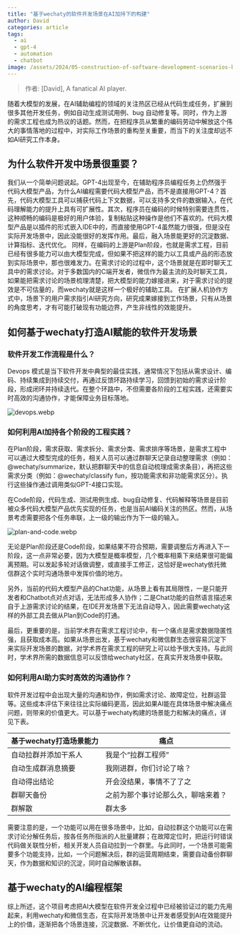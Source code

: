 ```yaml
---
title: "基于wechaty的软件开发场景在AI加持下的构建"
author: David
categories: article
tags:
  - ai
  - gpt-4
  - automation
  - chatbot
image: /assets/2024/05-construction-of-software-development-scenarios-based-on-wechaty-with-the-support-of-ai/article-picture.webp
---
```


> 作者: [David], A fanatical AI player.

随着大模型的发展，在AI辅助编程的领域的关注热区已经从代码生成任务，扩展到很多其他开发任务，例如自动生成测试用例、bug 自动修复等。同时，作为上游的需求工程也成为热议的话题。然而，在把程序员从繁重的编码劳动中解放这个伟大的事情落地的过程中，对实际工作场景的重构至关重要，而当下的关注度却远不如AI研究工作本身。

## 为什么软件开发中场景很重要？

我们从一个简单问题说起。GPT-4出现至今，在辅助程序员编程任务上仍然强于代码大模型产品，为什么AI编程需要代码大模型产品，而不是直接用GPT-4？首先，代码大模型工具可以捕获代码上下文数据，可以支持多文件的数据输入，在代码理解能力的提升上具有可扩展性。其次，程序员在编码的时候特别需要连贯性，这种顺畅的编码是极好的用户体验，复制粘贴这种操作是他们不喜欢的。代码大模型产品是以插件的形式嵌入IDE中的，而直接使用GPT-4虽然能力很强，但是没在实际开发场景中，因此没能很好的发挥作用。最后，融入场景能更好的沉淀数据、计算指标、迭代优化。
同样，在编码的上游是Plan阶段，也就是需求工程，目前已经有很多能力可以由大模型完成，但如果不把这样的能力以工具或产品的形态放到实际场景中，那也很难发力。在需求讨论的过程中，这个场景就是在即时聊天工具中的需求讨论。对于多数国内的C端开发者，微信作为最主流的及时聊天工具，如果能把需求讨论的场景梳理清楚，把大模型的能力嫁接进来，对于需求讨论的提效是不可估量的，而wechaty就是这样一个极好的辅助工具。
在扩展人机协作方式中，场景下的用户需求指引AI研究方向，研究成果嫁接到工作场景，只有从场景的角度思考，才有可能打破现有功能边界，产生非线性的效能提升。

## 如何基于wechaty打造AI赋能的软件开发场景

### 软件开发工作流程是什么？

Devops 模式是当下软件开发中典型的最佳实践，通常情况下包括从需求设计、编码、持续集成到持续交付，再通过反馈环路持续学习，回馈到初始的需求设计阶段，形成闭环并持续迭代。在整个环路中，不但需要各阶段的工程实践，还需要实时高效的沟通协作，才能保障业务目标落地。

![devops.webp](/assets/2024/05-construction-of-software-development-scenarios-based-on-wechaty-with-the-support-of-ai/devops.webp)

### 如何利用AI加持各个阶段的工程实践？

在Plan阶段，需求获取、需求拆分、需求分类、需求排序等场景，是需求工程中可以通过大模型完成的任务，相关人员可以通过群聊天记录自动整理需求（例如：@wechaty/summarize，默认把群聊天中的信息自动梳理成需求条目），再把这些需求分类（例如：@wechaty/classify fun，按功能需求和非功能需求区分）。执行这些操作通过调用类似GPT-4接口实现。

在Code阶段，代码生成、测试用例生成、bug自动修复、代码解释等场景是目前被众多代码大模型产品优先实现的任务，也是当前AI编码关注的热区。然而，从场景考虑需要把各个任务串联，上一级的输出作为下一级的输入。

![plan-and-code.webp](/assets/2024/05-construction-of-software-development-scenarios-based-on-wechaty-with-the-support-of-ai/plan-and-code.webp)

无论是Plan阶段还是Code阶段，如果结果不符合预期，需要调整后方再进入下一阶段，这一点非常必要，因为大模型是概率模型，几个概率相乘下来结果很可能偏离预期。可以发起多轮对话做调整，或直接手工修正，这恰好是wechaty依托微信群这个实时沟通场景中发挥价值的地方。

另外，当前的代码大模型产品的Chat功能，从场景上看有其局限性，一是只能开发者和Chatbot点对点对话，无法形成多人协作；二是Chat功能的自然语言描述来自于上游需求讨论的结果，在IDE开发场景下无法自动导入，因此需要wechaty这样的外部工具去做从Plan到Code的打通。

最后，更重要的是，当前学术界在需求工程讨论中，有一个痛点是需求数据隐匿性强，且获取成本高。如果从场景出发，基于wechaty和微信群生态很容易沉淀下来实际开发场景的数据，对学术界在需求工程的研究上可以给予很大支持。与此同时，学术界所需的数据信息可以反馈给wechaty社区，在真实开发场景中获取。

### 如何利用AI助力实时高效的沟通协作？

软件开发过程中会出现大量的沟通和协作，例如需求讨论、故障定位，社群运营等。这些成本评估下来往往比实际编码更高，因此如果AI能在具体场景中解决痛点问题，则带来的价值更大。可以基于wechaty构建的场景能力和解决的痛点，详见下表。

|**基于wechaty打造场景能力**|**痛点**|
|------|------|
|自动拉群并添加干系人 |我是个“拉群工程师” |
|自动生成群消息摘要 |我刚进群，你们讨论了啥？ |
|自动得出结论 |开会没结果，事情不了了之 |
|群聊天备份 |之前为那个事讨论那么久，聊啥来着？ |
|群解散 |群太多 |

需要注意的是，一个功能可以用在很多场景中，比如，自动拉群这个功能可以在需求讨论分解任务后，按各任务所指派的人批量建群；在故障定位时，把运行时错误代码做关联性分析，相关开发人员自动拉到一个群里。与此同时，一个场景可能需要多个功能支持，比如，一个问题解决后，群的运营周期结束，需要自动备份群聊天，作为数据和知识的沉淀，同时自动解散该群。

## 基于wechaty的AI编程框架

综上所述，这个项目考虑把AI大模型在软件开发全过程中已经被验证过的能力先用起来，利用wechaty和微信生态，在实际开发场景中让开发者感受到AI在效能提升上的价值，逐渐把各个场景连接，沉淀数据、不断优化，让价值更自动的流动。